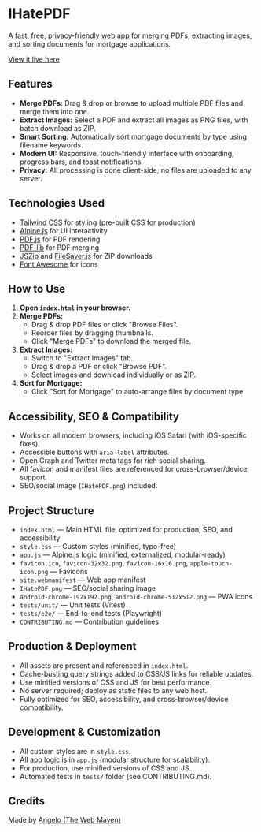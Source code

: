 # IHatePDF

A fast, free, privacy-friendly web app for merging PDFs, extracting images, and sorting documents for mortgage applications.

[View it live here](https://i-hate-pdf.netlify.app/)

## Features
- **Merge PDFs:** Drag & drop or browse to upload multiple PDF files and merge them into one.
- **Extract Images:** Select a PDF and extract all images as PNG files, with batch download as ZIP.
- **Smart Sorting:** Automatically sort mortgage documents by type using filename keywords.
- **Modern UI:** Responsive, touch-friendly interface with onboarding, progress bars, and toast notifications.
- **Privacy:** All processing is done client-side; no files are uploaded to any server.

## Technologies Used
- [Tailwind CSS](https://tailwindcss.com/) for styling (pre-built CSS for production)
- [Alpine.js](https://alpinejs.dev/) for UI interactivity
- [PDF.js](https://mozilla.github.io/pdf.js/) for PDF rendering
- [PDF-lib](https://pdf-lib.js.org/) for PDF merging
- [JSZip](https://stuk.github.io/jszip/) and [FileSaver.js](https://github.com/eligrey/FileSaver.js/) for ZIP downloads
- [Font Awesome](https://fontawesome.com/) for icons

## How to Use
1. **Open `index.html` in your browser.**
2. **Merge PDFs:**
   - Drag & drop PDF files or click "Browse Files".
   - Reorder files by dragging thumbnails.
   - Click "Merge PDFs" to download the merged file.
3. **Extract Images:**
   - Switch to "Extract Images" tab.
   - Drag & drop a PDF or click "Browse PDF".
   - Select images and download individually or as ZIP.
4. **Sort for Mortgage:**
   - Click "Sort for Mortgage" to auto-arrange files by document type.

## Accessibility, SEO & Compatibility
- Works on all modern browsers, including iOS Safari (with iOS-specific fixes).
- Accessible buttons with `aria-label` attributes.
- Open Graph and Twitter meta tags for rich social sharing.
- All favicon and manifest files are referenced for cross-browser/device support.
- SEO/social image (`IHatePDF.png`) included.

## Project Structure
- `index.html` — Main HTML file, optimized for production, SEO, and accessibility
- `style.css` — Custom styles (minified, typo-free)
- `app.js` — Alpine.js logic (minified, externalized, modular-ready)
- `favicon.ico`, `favicon-32x32.png`, `favicon-16x16.png`, `apple-touch-icon.png` — Favicons
- `site.webmanifest` — Web app manifest
- `IHatePDF.png` — SEO/social sharing image
- `android-chrome-192x192.png`, `android-chrome-512x512.png` — PWA icons
- `tests/unit/` — Unit tests (Vitest)
- `tests/e2e/` — End-to-end tests (Playwright)
- `CONTRIBUTING.md` — Contribution guidelines

## Production & Deployment
- All assets are present and referenced in `index.html`.
- Cache-busting query strings added to CSS/JS links for reliable updates.
- Use minified versions of CSS and JS for best performance.
- No server required; deploy as static files to any web host.
- Fully optimized for SEO, accessibility, and cross-browser/device compatibility.

## Development & Customization
- All custom styles are in `style.css`.
- All app logic is in `app.js` (modular structure for scalability).
- For production, use minified versions of CSS and JS.
- Automated tests in `tests/` folder (see CONTRIBUTING.md).

## Credits
Made by <a href="https://github.com/Cyberangelo-King" target="_blank" rel="noopener">Angelo (The Web Maven)</a>


